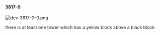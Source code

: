 #### 3817-0
![dev-3817-0-0.png](https://github.com/lil-lab/nlvr/raw/master/nlvr/dev/images/1/dev-3817-0-0.png "dev-3817-0-0.png")

there is at least one tower which has a yellow block above a black block